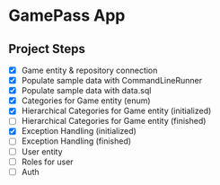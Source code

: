 # GamePass App

## Project Steps
- [x] Game entity & repository connection
- [x] Populate sample data with CommandLineRunner
- [x] Populate sample data with data.sql
- [x] Categories for Game entity (enum)
- [x] Hierarchical Categories for Game entity (initialized)
- [ ] Hierarchical Categories for Game entity (finished)
- [x] Exception Handling (initialized)
- [ ] Exception Handling (finished)
- [ ] User entity
- [ ] Roles for user
- [ ] Auth
